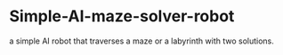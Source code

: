 # Simple-AI-maze-solver-robot
a simple AI robot that traverses a maze or a labyrinth with two solutions.
